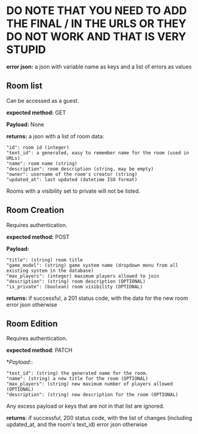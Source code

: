 # DO NOTE THAT YOU NEED TO ADD THE FINAL / IN THE URLS OR THEY DO NOT WORK AND THAT IS VERY STUPID

**error json:** a json with variable name as keys and a list of errors as values

## Room list
Can be accessed as a guest.

**expected method:** GET

**Payload:** None

**returns:** a json with a list of room data:
```
"id": room id (integer)
"text_id": a generated, easy to remember name for the room (used in URLs)
"name": room name (string)
"description": room description (string, may be empty)
"owner": username of the room's creator (string)
"updated_at": last updated (datetime ISO format)
```
Rooms with a visibility set to private will not be listed.

## Room Creation
Requires authentication.

**expected method:** POST

**Payload:**
```
"title": (string) room title
"game_model": (string) game system name (dropdown menu from all existing system in the database)
"max_players": (integer) maximum players allowed to join
"description": (string) room description (OPTIONAL)
"is_private": (boolean) room visibility (OPTIONAL)
```

**returns:** if successful, a 201 status code, with the data for the new room
error json otherwise

## Room Edition
Requires authentication.


**expected method**: PATCH

**Payload*::
```
"text_id": (string) the generated name for the room.
"name": (string) a new title for the room (OPTIONAL)
"max_players": (string) new maximum number of players allowed (OPTIONAL)
"description": (string) new description for the room (OPTIONAL)
```
Any excess payload or keys that are not in that list are ignored.

**returns**: if successful, 200 status code, with the list of changes (including updated_at, and the room's text_id)
error json otherwise